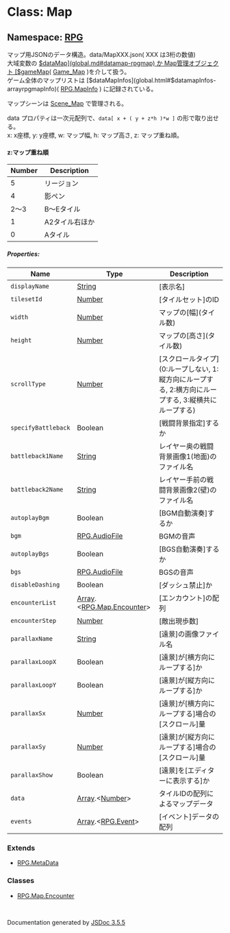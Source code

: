 # Class: Map

## Namespace: [RPG](RPG.md)

マップ用JSONのデータ構造。data/MapXXX.json( XXX は3桁の数値)<br />
大域変数の [$dataMap](global.md#datamap-rpgmap) か Map管理オブジェクト [$gameMap](global.md#gamemap-game_map)( [Game_Map](Game_Map.md) )を介して扱う。<br />
ゲーム全体のマップリストは [$dataMapInfos](global.html#$datamapInfos-arrayrpgmapInfo)( [RPG.MapInfo](RPG.MapInfo.md) ) に記録されている。

マップシーンは [Scene_Map](Scene_Map.md) で管理される。
 
data プロパティは一次元配列で、<code>data[ x + ( y + z\*h )\*w ]</code> の形で取り出せる。<br />
x: x座標, y: y座標, w: マップ幅, h: マップ高さ, z: マップ重ね順。
 
#### z:マップ重ね順
 
| Number | Description |
| --- | --- |
| 5 | リージョン |
| 4 | 影ペン |
| 2〜3 | B〜Eタイル | 
| 1 | A2タイル右ほか |
| 0 | Aタイル |

##### Properties:

| Name | Type | Description |
| --- | --- | --- |
| `displayName` | [String](String.md) | [表示名] |
| `tilesetId` | [Number](Number.md) | [タイルセット]のID |
| `width` | [Number](Number.md) | マップの\[幅](タイル数) |
| `height` | [Number](Number.md) | マップの\[高さ](タイル数) |
| `scrollType` | [Number](Number.md) | [スクロールタイプ] (0:ループしない, 1:縦方向にループする, 2:横方向にループする, 3:縦横共にループする) |
| `specifyBattleback` | Boolean | [戦闘背景指定]するか |
| `battleback1Name` | [String](String.md) | レイヤー奥の戦闘背景画像1(地面)のファイル名 |
| `battleback2Name` | [String](String.md) | レイヤー手前の戦闘背景画像2(壁)のファイル名 |
| `autoplayBgm` | Boolean | [BGM自動演奏]するか |
| `bgm` | [RPG.AudioFile](RPG.AudioFile.md) | BGMの音声 |
| `autoplayBgs` | Boolean | [BGS自動演奏]するか |
| `bgs` | [RPG.AudioFile](RPG.AudioFile.md) | BGSの音声 |
| `disableDashing` | Boolean | [ダッシュ禁止]か |
| `encounterList` | [Array](Array.md).<[RPG.Map.Encounter](RPG.Map.Encounter.md)> | [エンカウント]の配列 |
| `encounterStep` | [Number](Number.md) | [敵出現歩数] |
| `parallaxName` | [String](String.md) | [遠景]の画像ファイル名 |
| `parallaxLoopX` | Boolean | [遠景]が[横方向にループする]か |
| `parallaxLoopY` | Boolean | [遠景]が[縦方向にループする]か |
| `parallaxSx` | [Number](Number.md) | [遠景]が[横方向にループする]場合の[スクロール]量 |
| `parallaxSy` | [Number](Number.md) | [遠景]が[縦方向にループする]場合の[スクロール]量 |
| `parallaxShow` | Boolean | [遠景]を[エディターに表示する]か |
| `data` | [Array](Array.md).<[Number](Number.md)> | タイルIDの配列によるマップデータ |
| `events` | [Array](Array.md).<[RPG.Event](RPG.Event.md)> | [イベント]データの配列 |

### Extends

* [RPG.MetaData](RPG.MetaData.md)

### Classes

* [RPG.Map.Encounter](RPG.Map.Encounter.md)

 <br>

  Documentation generated by [JSDoc 3.5.5](https://github.com/jsdoc3/jsdoc)
